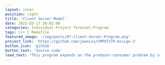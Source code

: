 ```yaml
---
layout: inner
position: right
title: 'Client Server Model'
date: 2022-03-17 20:02:00
categories: Individual-Project Terminal-Program
tags: C++ C Makefile
featured_image: '/img/posts/07-Client-Server-Program.png'
project_link: 'https://github.com/jawniss/CMPUT379-Assign-3'
button_icon: 'github'
button_text: 'Source code'
lead_text: "This program expands on the producer-consumer problem by connecting the producer and consumer via stream sockets. This was done by implementing a simple client-server model application that used a specified port number and IP address to connect the running server with any live clients. AF_INET6 stream sockets were used, which allowed both IPv4 and IPv6 nodes. After connecting, the server and all clients used a shared buffer, of which the server would receive the data and clients would be writing to it. Mutual exclusion locks were used for all transactions to ensure no duplication of data. A summary of all work and transactions are logged into log files within the project's directory."
---
```

